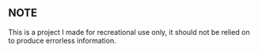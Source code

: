 ## NOTE
This is a project I made for recreational use only, it should not be relied on to produce errorless information. 